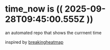 # time_now is (( 2025-09-28T09:45:00.555Z ))

an automated repo that shows the currnent time

inspired by [breakingheatmap](https://github.com/breakingheatmap/breakingheatmap)